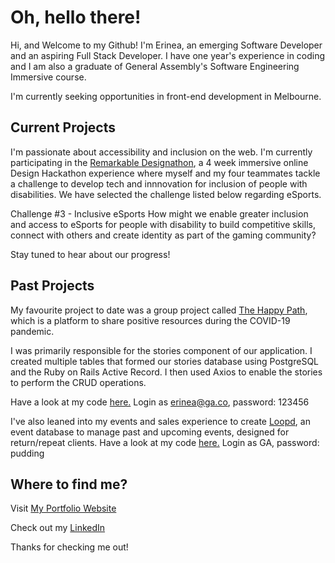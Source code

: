 # Oh, hello there!

Hi, and Welcome to my Github! I'm Erinea, an emerging Software Developer and an aspiring Full Stack Developer. I have one year's experience in coding and I am also a graduate of General Assembly's Software Engineering Immersive course. 

I'm currently seeking opportunities in front-end development in Melbourne. 

## Current Projects

I'm passionate about accessibility and inclusion on the web. I'm currently participating in the <a href="https://remarkable.org.au/events/designathon/ ">Remarkable Designathon</a>, a 4 week immersive online Design Hackathon experience where myself and my four teammates tackle a challenge to develop tech and innnovation for inclusion of people with disabilities. We have selected the challenge listed below regarding eSports. 

Challenge #3 - Inclusive eSports
How might we enable greater inclusion and access to eSports for people with disability to build competitive skills, connect with others and create identity as part of the gaming community?

Stay tuned to hear about our progress! 

## Past Projects

My favourite project to date was a group project called <a href="https://floating-cliffs-04957.herokuapp.com/index.html">The Happy Path</a>, which is a platform to share positive resources during the COVID-19 pandemic. 

I was primarily responsible for the stories component of our application. I created multiple tables that formed our stories database using PostgreSQL and the Ruby on Rails Active Record. I then used Axios to enable the stories to perform the CRUD operations. 

Have a look at my code <a href="https://github.com/ajsaule/The-Happy-Path">here.</a>
Login as erinea@ga.co, password: 123456

I've also leaned into my events and sales experience to create <a href="https://boiling-temple-92123.herokuapp.com/">Loopd</a>, an event database to manage past and upcoming events, designed for return/repeat clients. Have a look at my code <a href="https://github.com/erineagloria/project_2">here.</a>
Login as GA, password: pudding

## Where to find me? 

Visit <a href="http://www.erineagloria.com/">My Portfolio Website</a>

Check out my <a href="https://www.linkedin.com/in/erinea-gloria/">LinkedIn</a>

Thanks for checking me out!



